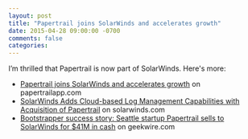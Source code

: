 ```yaml
---
layout: post
title: "Papertrail joins SolarWinds and accelerates growth"
date: 2015-04-28 09:00:00 -0700
comments: false
categories:
---
```


I’m thrilled that Papertrail is now part of SolarWinds. Here's more:

* [Papertrail joins SolarWinds and accelerates growth](http://blog.papertrailapp.com/papertrail-joins-solarwinds-and-accelerates-growth/) on papertrailapp.com
* [SolarWinds Adds Cloud-based Log Management Capabilities with Acquisition of Papertrail](http://www.solarwinds.com/company/newsroom/press_releases/solarwinds_adds_cloud_based_log_management_acquisition_of_papertrail.aspx) on solarwinds.com
* [Bootstrapper success story: Seattle startup Papertrail sells to SolarWinds for $41M in cash](https://www.geekwire.com/2015/bootstrapper-success-story-seattle-startup-papertrail-sells-to-solarwinds-for-41m-in-cash/) on geekwire.com
